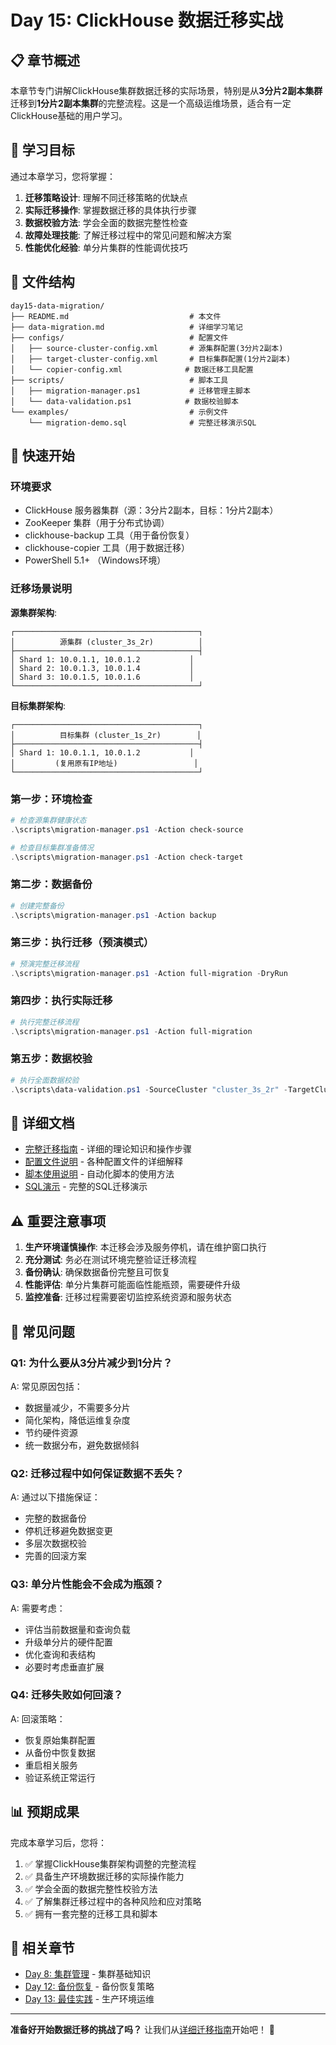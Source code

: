 # Day 15: ClickHouse 数据迁移实战

## 📋 章节概述

本章节专门讲解ClickHouse集群数据迁移的实际场景，特别是从**3分片2副本集群**迁移到**1分片2副本集群**的完整流程。这是一个高级运维场景，适合有一定ClickHouse基础的用户学习。

## 🎯 学习目标

通过本章学习，您将掌握：

1. **迁移策略设计**: 理解不同迁移策略的优缺点
2. **实际迁移操作**: 掌握数据迁移的具体执行步骤
3. **数据校验方法**: 学会全面的数据完整性检查
4. **故障处理技能**: 了解迁移过程中的常见问题和解决方案
5. **性能优化经验**: 单分片集群的性能调优技巧

## 📁 文件结构

```
day15-data-migration/
├── README.md                           # 本文件
├── data-migration.md                   # 详细学习笔记
├── configs/                            # 配置文件
│   ├── source-cluster-config.xml       # 源集群配置(3分片2副本)
│   ├── target-cluster-config.xml       # 目标集群配置(1分片2副本)
│   └── copier-config.xml              # 数据迁移工具配置
├── scripts/                            # 脚本工具
│   ├── migration-manager.ps1           # 迁移管理主脚本
│   └── data-validation.ps1            # 数据校验脚本
└── examples/                           # 示例文件
    └── migration-demo.sql              # 完整迁移演示SQL
```

## 🚀 快速开始

### 环境要求

- ClickHouse 服务器集群（源：3分片2副本，目标：1分片2副本）
- ZooKeeper 集群（用于分布式协调）
- clickhouse-backup 工具（用于备份恢复）
- clickhouse-copier 工具（用于数据迁移）
- PowerShell 5.1+ （Windows环境）

### 迁移场景说明

**源集群架构**:
```
┌─────────────────────────────────────────┐
│          源集群 (cluster_3s_2r)          │
├─────────────────────────────────────────┤
│ Shard 1: 10.0.1.1, 10.0.1.2           │
│ Shard 2: 10.0.1.3, 10.0.1.4           │
│ Shard 3: 10.0.1.5, 10.0.1.6           │
└─────────────────────────────────────────┘
```

**目标集群架构**:
```
┌─────────────────────────────────────────┐
│          目标集群 (cluster_1s_2r)        │
├─────────────────────────────────────────┤
│ Shard 1: 10.0.1.1, 10.0.1.2           │
│         (复用原有IP地址)                 │
└─────────────────────────────────────────┘
```

### 第一步：环境检查

```powershell
# 检查源集群健康状态
.\scripts\migration-manager.ps1 -Action check-source

# 检查目标集群准备情况
.\scripts\migration-manager.ps1 -Action check-target
```

### 第二步：数据备份

```powershell
# 创建完整备份
.\scripts\migration-manager.ps1 -Action backup
```

### 第三步：执行迁移（预演模式）

```powershell
# 预演完整迁移流程
.\scripts\migration-manager.ps1 -Action full-migration -DryRun
```

### 第四步：执行实际迁移

```powershell
# 执行完整迁移流程
.\scripts\migration-manager.ps1 -Action full-migration
```

### 第五步：数据校验

```powershell
# 执行全面数据校验
.\scripts\data-validation.ps1 -SourceCluster "cluster_3s_2r" -TargetCluster "cluster_1s_2r"
```

## 📖 详细文档

- [完整迁移指南](data-migration.md) - 详细的理论知识和操作步骤
- [配置文件说明](configs/) - 各种配置文件的详细解释
- [脚本使用说明](scripts/) - 自动化脚本的使用方法
- [SQL演示](examples/migration-demo.sql) - 完整的SQL迁移演示

## ⚠️ 重要注意事项

1. **生产环境谨慎操作**: 本迁移会涉及服务停机，请在维护窗口执行
2. **充分测试**: 务必在测试环境完整验证迁移流程
3. **备份确认**: 确保数据备份完整且可恢复
4. **性能评估**: 单分片集群可能面临性能瓶颈，需要硬件升级
5. **监控准备**: 迁移过程需要密切监控系统资源和服务状态

## 🔧 常见问题

### Q1: 为什么要从3分片减少到1分片？
A: 常见原因包括：
- 数据量减少，不需要多分片
- 简化架构，降低运维复杂度
- 节约硬件资源
- 统一数据分布，避免数据倾斜

### Q2: 迁移过程中如何保证数据不丢失？
A: 通过以下措施保证：
- 完整的数据备份
- 停机迁移避免数据变更
- 多层次数据校验
- 完善的回滚方案

### Q3: 单分片性能会不会成为瓶颈？
A: 需要考虑：
- 评估当前数据量和查询负载
- 升级单分片的硬件配置
- 优化查询和表结构
- 必要时考虑垂直扩展

### Q4: 迁移失败如何回滚？
A: 回滚策略：
- 恢复原始集群配置
- 从备份中恢复数据
- 重启相关服务
- 验证系统正常运行

## 📊 预期成果

完成本章学习后，您将：

1. ✅ 掌握ClickHouse集群架构调整的完整流程
2. ✅ 具备生产环境数据迁移的实际操作能力
3. ✅ 学会全面的数据完整性校验方法
4. ✅ 了解集群迁移过程中的各种风险和应对策略
5. ✅ 拥有一套完整的迁移工具和脚本

## 🔗 相关章节

- [Day 8: 集群管理](../day8-cluster-management/) - 集群基础知识
- [Day 12: 备份恢复](../day12-backup-recovery/) - 备份恢复策略
- [Day 13: 最佳实践](../day13-best-practices/) - 生产环境运维

---

**准备好开始数据迁移的挑战了吗？** 让我们从[详细迁移指南](data-migration.md)开始吧！ 🚀 